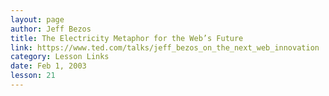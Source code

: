 ```yaml
---
layout: page
author: Jeff Bezos
title: The Electricity Metaphor for the Web’s Future
link: https://www.ted.com/talks/jeff_bezos_on_the_next_web_innovation
category: Lesson Links
date: Feb 1, 2003
lesson: 21
---
```

